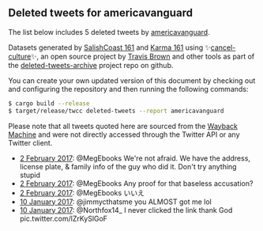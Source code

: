 ## Deleted tweets for americavanguard

The list below includes 5 deleted tweets by
[americavanguard](https://twitter.com/americavanguard).


Datasets generated by [SalishCoast 161](https://twitter.com/SalishCoastA) and [Karma 161](https://twitter.com/KarmaOneSixOne) using ✨[cancel-culture](https://github.com/travisbrown/cancel-culture)✨, an open source project by [Travis Brown](https://twitter.com/travisbrown) and other tools as part of the [deleted-tweets-archive](https://github.com/salcoast/deleted-tweets-archive/) project repo on github.

You can create your own updated version of this document by checking out and configuring the
repository and then running the following commands:

```bash
$ cargo build --release
$ target/release/twcc deleted-tweets --report americavanguard
```

Please note that all tweets quoted here are sourced from the
[Wayback Machine](https://web.archive.org) and were not directly accessed through the Twitter API or
any Twitter client.

* [ 2 February 2017](https://web.archive.org/web/20170203133041/https://twitter.com/americavanguard/status/826961281575817216): @MegEbooks   We're not afraid. We have the address, license plate, & family info of the guy who did it. Don't try anything stupid
* [ 2 February 2017](https://web.archive.org/web/20170203133041/https://twitter.com/americavanguard/status/826961281575817216): @MegEbooks  Any proof for that baseless accusation?
* [ 2 February 2017](https://web.archive.org/web/20170203133041/https://twitter.com/americavanguard/status/826961281575817216): @MegEbooks    いいえ
* [10 January 2017](https://web.archive.org/web/20170114140412/https://twitter.com/americavanguard/status/818948449743749120): @jimmycthatsme  you ALMOST got me lol
* [10 January 2017](https://web.archive.org/web/20170114140415/https://twitter.com/americavanguard/status/818947827715842048): @Northfox14_   I never clicked the link thank God pic.twitter.com/lZrKySlGoF
